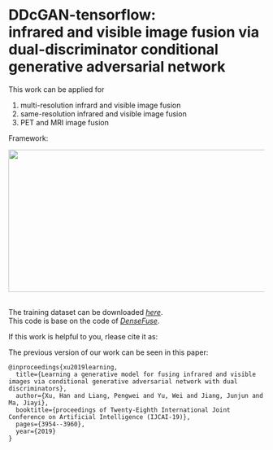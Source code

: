 # DDcGAN-tensorflow:<br> infrared and visible image fusion via dual-discriminator conditional generative adversarial network
This work can be applied for<br> 
1) multi-resolution infrard and visible image fusion<br>
2) same-resolution infrared and visible image fusion<br>
2) PET and MRI image fusion<br>  

Framework:
<div align=center><img src="https://github.com/xuhan-whu/others/blob/master/images/framework.jpg" width="520" height="280"/></div><br>

The training dataset can be downloaded [*here*](https://pan.baidu.com/s/1S1MKc3XdoICoSg6H33CPZw). <br>
This code is base on the code of [*DenseFuse*](https://github.com/hli1221/imagefusion_densefuse).


If this work is helpful to you, rlease cite it as: 


The previous version of our work can be seen in this paper:<br>
```
@inproceedings{xu2019learning,
  title={Learning a generative model for fusing infrared and visible images via conditional generative adversarial network with dual discriminators},
  author={Xu, Han and Liang, Pengwei and Yu, Wei and Jiang, Junjun and Ma, Jiayi},
  booktitle={proceedings of Twenty-Eighth International Joint Conference on Artificial Intelligence (IJCAI-19)},
  pages={3954--3960},
  year={2019}
}
```


